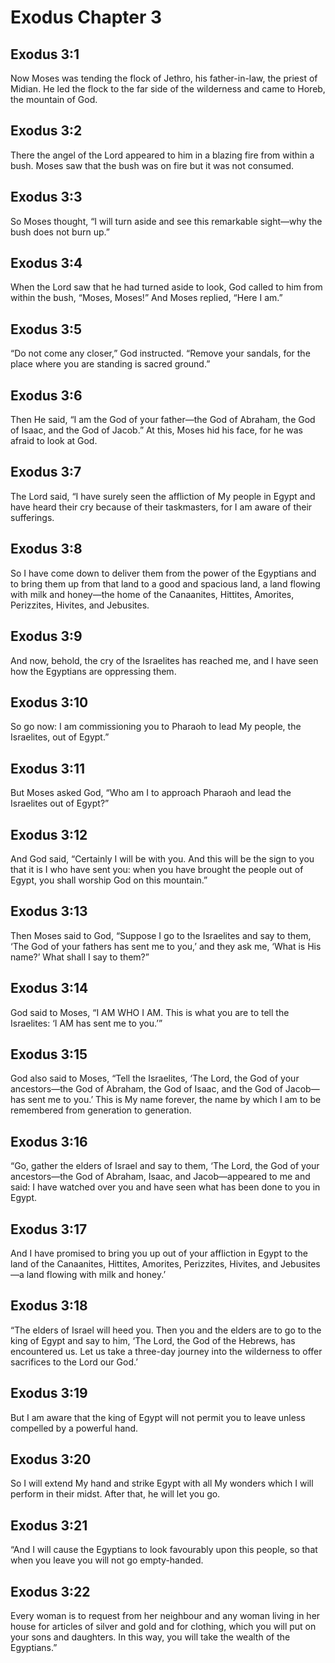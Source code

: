 # Exodus Chapter 3

## Exodus 3:1

Now Moses was tending the flock of Jethro, his father-in-law, the priest of Midian. He led the flock to the far side of the wilderness and came to Horeb, the mountain of God.

## Exodus 3:2

There the angel of the Lord appeared to him in a blazing fire from within a bush. Moses saw that the bush was on fire but it was not consumed.

## Exodus 3:3

So Moses thought, “I will turn aside and see this remarkable sight—why the bush does not burn up.”

## Exodus 3:4

When the Lord saw that he had turned aside to look, God called to him from within the bush, “Moses, Moses!” And Moses replied, “Here I am.”

## Exodus 3:5

“Do not come any closer,” God instructed. “Remove your sandals, for the place where you are standing is sacred ground.”

## Exodus 3:6

Then He said, “I am the God of your father—the God of Abraham, the God of Isaac, and the God of Jacob.” At this, Moses hid his face, for he was afraid to look at God.

## Exodus 3:7

The Lord said, “I have surely seen the affliction of My people in Egypt and have heard their cry because of their taskmasters, for I am aware of their sufferings.

## Exodus 3:8

So I have come down to deliver them from the power of the Egyptians and to bring them up from that land to a good and spacious land, a land flowing with milk and honey—the home of the Canaanites, Hittites, Amorites, Perizzites, Hivites, and Jebusites.

## Exodus 3:9

And now, behold, the cry of the Israelites has reached me, and I have seen how the Egyptians are oppressing them.

## Exodus 3:10

So go now: I am commissioning you to Pharaoh to lead My people, the Israelites, out of Egypt.”

## Exodus 3:11

But Moses asked God, “Who am I to approach Pharaoh and lead the Israelites out of Egypt?”

## Exodus 3:12

And God said, “Certainly I will be with you. And this will be the sign to you that it is I who have sent you: when you have brought the people out of Egypt, you shall worship God on this mountain.”

## Exodus 3:13

Then Moses said to God, “Suppose I go to the Israelites and say to them, ‘The God of your fathers has sent me to you,’ and they ask me, ‘What is His name?’ What shall I say to them?”

## Exodus 3:14

God said to Moses, “I AM WHO I AM. This is what you are to tell the Israelites: ‘I AM has sent me to you.’”

## Exodus 3:15

God also said to Moses, “Tell the Israelites, ‘The Lord, the God of your ancestors—the God of Abraham, the God of Isaac, and the God of Jacob—has sent me to you.’ This is My name forever, the name by which I am to be remembered from generation to generation.

## Exodus 3:16

“Go, gather the elders of Israel and say to them, ‘The Lord, the God of your ancestors—the God of Abraham, Isaac, and Jacob—appeared to me and said: I have watched over you and have seen what has been done to you in Egypt.

## Exodus 3:17

And I have promised to bring you up out of your affliction in Egypt to the land of the Canaanites, Hittites, Amorites, Perizzites, Hivites, and Jebusites—a land flowing with milk and honey.’

## Exodus 3:18

“The elders of Israel will heed you. Then you and the elders are to go to the king of Egypt and say to him, ‘The Lord, the God of the Hebrews, has encountered us. Let us take a three-day journey into the wilderness to offer sacrifices to the Lord our God.’

## Exodus 3:19

But I am aware that the king of Egypt will not permit you to leave unless compelled by a powerful hand.

## Exodus 3:20

So I will extend My hand and strike Egypt with all My wonders which I will perform in their midst. After that, he will let you go.

## Exodus 3:21

“And I will cause the Egyptians to look favourably upon this people, so that when you leave you will not go empty-handed.

## Exodus 3:22

Every woman is to request from her neighbour and any woman living in her house for articles of silver and gold and for clothing, which you will put on your sons and daughters. In this way, you will take the wealth of the Egyptians.”
